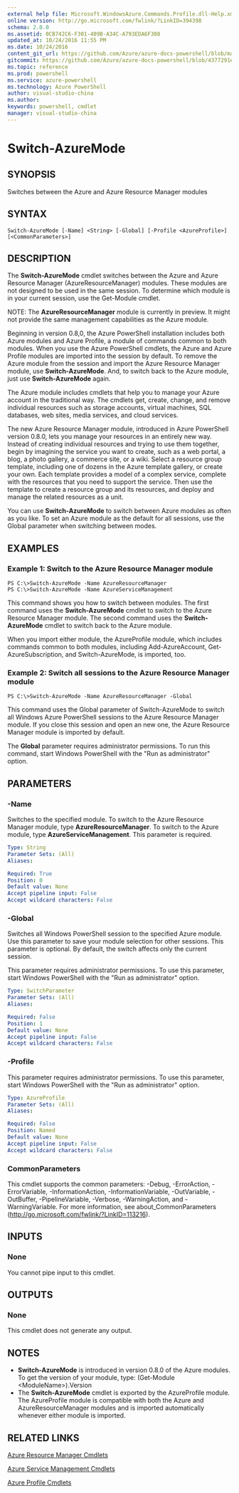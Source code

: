 ```yaml
---
external help file: Microsoft.WindowsAzure.Commands.Profile.dll-Help.xml
online version: http://go.microsoft.com/fwlink/?LinkID=394398
schema: 2.0.0
ms.assetid: 0CB742C6-F301-409B-A34C-A793EDA6F308
updated_at: 10/24/2016 11:55 PM
ms.date: 10/24/2016
content_git_url: https://github.com/Azure/azure-docs-powershell/blob/master/azureps-cmdlets-docs/ServiceManagement/Azure.Profile/v0.9.8/Switch-AzureMode.md
gitcommit: https://github.com/Azure/azure-docs-powershell/blob/4377291ee360e58e2c1c5d644155daf6a0279055/azureps-cmdlets-docs/ServiceManagement/Azure.Profile/v0.9.8/Switch-AzureMode.md
ms.topic: reference
ms.prod: powershell
ms.service: azure-powershell
ms.technology: Azure PowerShell
author: visual-studio-china
ms.author: 
keywords: powershell, cmdlet
manager: visual-studio-china
---
```


# Switch-AzureMode

## SYNOPSIS
Switches between the Azure and Azure Resource Manager modules

## SYNTAX

```
Switch-AzureMode [-Name] <String> [-Global] [-Profile <AzureProfile>] [<CommonParameters>]
```

## DESCRIPTION
The **Switch-AzureMode** cmdlet switches between the Azure and Azure Resource Manager (AzureResourceManager) modules.
These modules are not designed to be used in the same session.
To determine which module is in your current session, use the Get-Module cmdlet.

NOTE: The **AzureResourceManager** module is currently in preview.
It might not provide the same management capabilities as the Azure module.

Beginning in version 0.8,0, the Azure PowerShell installation includes both Azure modules and Azure Profile, a module of commands common to both modules.
When you use the Azure PowerShell cmdlets, the Azure and Azure Profile modules are imported into the session by default.
To remove the Azure module from the session and import the Azure Resource Manager module, use **Switch-AzureMode**.
And, to switch back to the Azure module, just use **Switch-AzureMode** again.

The Azure module includes cmdlets that help you to manage your Azure account in the traditional way.
The cmdlets get, create, change, and remove individual resources such as storage accounts, virtual machines, SQL databases, web sites, media services, and cloud services.

The new Azure Resource Manager module, introduced in Azure PowerShell version 0.8.0, lets you manage your resources in an entirely new way.
Instead of creating individual resources and trying to use them together, begin by imagining the service you want to create, such as a web portal, a blog, a photo gallery, a commerce site, or a wiki.
Select a resource group template, including one of dozens in the Azure template gallery, or create your own.
Each template provides a model of a complex service, complete with the resources that you need to support the service.
Then use the template to create a resource group and its resources, and deploy and manage the related resources as a unit.

You can use **Switch-AzureMode** to switch between Azure modules as often as you like.
To set an Azure module as the default for all sessions, use the Global parameter when switching between modes.

## EXAMPLES

### Example 1: Switch to the Azure Resource Manager module
```
PS C:\>Switch-AzureMode -Name AzureResourceManager
PS C:\>Switch-AzureMode -Name AzureServiceManagement
```

This command shows you how to switch between modules.
The first command uses the **Switch-AzureMode** cmdlet to switch to the Azure Resource Manager module.
The second command uses the **Switch-AzureMode** cmdlet to switch back to the Azure module.

When you import either module, the AzureProfile module, which includes commands common to both modules, including Add-AzureAccount, Get-AzureSubscription, and Switch-AzureMode, is imported, too.

### Example 2: Switch all sessions to the Azure Resource Manager module
```
PS C:\>Switch-AzureMode -Name AzureResourceManager -Global
```

This command uses the Global parameter of Switch-AzureMode to switch all Windows Azure PowerShell sessions to the Azure Resource Manager module.
If you close this session and open an new one, the Azure Resource Manager module is imported by default.

The **Global** parameter requires administrator permissions.
To run this command, start Windows PowerShell with the "Run as administrator" option.

## PARAMETERS

### -Name
Switches to the specified module.
To switch to the Azure Resource Manager  module, type **AzureResourceManager**.
To switch to the Azure module, type **AzureServiceManagement**.
This parameter is required.

```yaml
Type: String
Parameter Sets: (All)
Aliases: 

Required: True
Position: 0
Default value: None
Accept pipeline input: False
Accept wildcard characters: False
```

### -Global
Switches all Windows PowerShell session to the specified Azure module.
Use this parameter to save your module selection for other sessions.
This parameter is optional.
By default, the switch affects only the current session.

This parameter requires administrator permissions.
To use this parameter, start Windows PowerShell with the "Run as administrator" option.

```yaml
Type: SwitchParameter
Parameter Sets: (All)
Aliases: 

Required: False
Position: 1
Default value: None
Accept pipeline input: False
Accept wildcard characters: False
```

### -Profile
This parameter requires administrator permissions.
To use this parameter, start Windows PowerShell with the "Run as administrator" option.

```yaml
Type: AzureProfile
Parameter Sets: (All)
Aliases: 

Required: False
Position: Named
Default value: None
Accept pipeline input: False
Accept wildcard characters: False
```

### CommonParameters
This cmdlet supports the common parameters: -Debug, -ErrorAction, -ErrorVariable, -InformationAction, -InformationVariable, -OutVariable, -OutBuffer, -PipelineVariable, -Verbose, -WarningAction, and -WarningVariable. For more information, see about_CommonParameters (http://go.microsoft.com/fwlink/?LinkID=113216).

## INPUTS

### None
You cannot pipe input to this cmdlet.

## OUTPUTS

### None
This cmdlet does not generate any output.

## NOTES
* **Switch-AzureMode** is introduced in version 0.8.0 of the Azure modules. To get the version of your module, type: (Get-Module \<ModuleName\>).Version
* The **Switch-AzureMode** cmdlet is exported by the AzureProfile module. The AzureProfile module is compatible with both the Azure and AzureResourceManager modules and is imported automatically whenever either module is imported.

## RELATED LINKS

[Azure Resource Manager Cmdlets](http://go.microsoft.com/fwlink/?LinkID=394765)

[Azure Service Management Cmdlets](http://go.microsoft.com/fwlink/?LinkID=396348)

[Azure Profile Cmdlets](./Azure.Profile.md)


